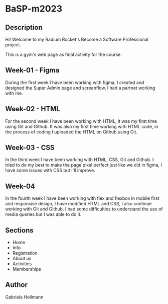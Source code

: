 # BaSP-m2023

## Description

Hi! Welcome to my Radium Rocket's Become a Software Professional project.

This is a gym's web page as final activity for the course.

## Week-01 - Figma

During the first week I have been working with figma, I created and designed the Super Admin page and screenflow, I had a partnet working with me. 

## Week-02 - HTML

For the second week I have been working with HTML, it was my first time using Git and Github. It was also my first time working with HTML code, in the process of coding I uploaded the HTML on Github using Git.

## Week-03 - CSS

In the third week I have been working with HTML, CSS, Git and Github. I tried to do my best to make the page pixel perfect just like we did in figma, I have some issues with CSS but I'll improve.

## Week-04

In the fourth week I have been working with flex and flexbox in mobile first and responsive design, I have modified HTML and CSS, I also continue working with Git and Github. I had some difficulties to understand the use of media queries but I was able to do it.

## Sections

- Home
- Info
- Registration
- About us
- Activities
- Memberships

## Author

Gabriela Hollmann